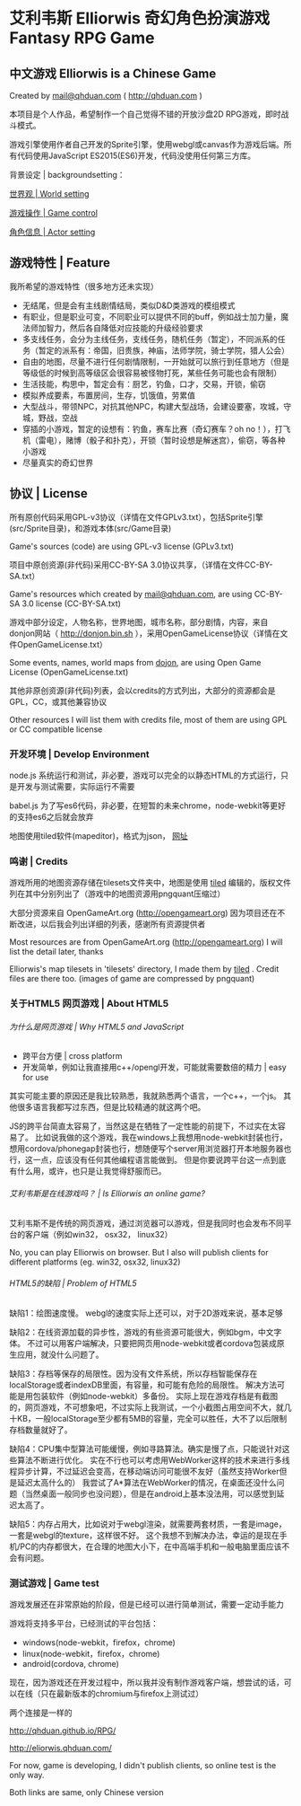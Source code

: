 # 艾利韦斯 Elliorwis 奇幻角色扮演游戏 Fantasy RPG Game

## 中文游戏 Elliorwis is a Chinese Game

Created by mail@qhduan.com ( http://qhduan.com )

本项目是个人作品，希望制作一个自己觉得不错的开放沙盘2D RPG游戏，即时战斗模式。

游戏引擎使用作者自己开发的Sprite引擎，使用webgl或canvas作为游戏后端。所有代码使用JavaScript ES2015(ES6)开发，代码没使用任何第三方库。

背景设定 | backgroundsetting：

[世界观 | World setting](https://github.com/qhduan/RPG/blob/master/backgroundsetting/world.md)

[游戏操作 | Game control](https://github.com/qhduan/RPG/blob/master/backgroundsetting/control.md)

[角色信息 | Actor setting](https://github.com/qhduan/RPG/blob/master/backgroundsetting/actor.md)

## 游戏特性 | Feature

我所希望的游戏特性（很多地方还未实现）

- 无结尾，但是会有主线剧情结局，类似D&D类游戏的模组模式
- 有职业，但是职业可变，不同职业可以提供不同的buff，例如战士加力量，魔法师加智力，然后各自降低对应技能的升级经验要求
- 多支线任务，会分为主线任务，支线任务，随机任务（暂定），不同派系的任务（暂定的派系有：帝国，旧贵族，神庙，法师学院，骑士学院，猎人公会）
- 自由的地图，尽量不进行任何剧情限制，一开始就可以旅行到任意地方（但是等级低的时候到高等级区会很容易被怪物打死，某些任务可能也会有限制）
- 生活技能，构思中，暂定会有：厨艺，钓鱼，口才，交易，开锁，偷窃
- 模拟养成要素，布置房间，生存，饥饿值，劳累值
- 大型战斗，带领NPC，对抗其他NPC，构建大型战场，会建设要塞，攻城，守城，野战，空战
- 穿插的小游戏，暂定的设想有：钓鱼，赛车比赛（奇幻赛车？oh no！），打飞机（雷电），赌博（骰子和扑克），开锁（暂时设想是解迷宫），偷窃，等各种小游戏
- 尽量真实的奇幻世界

## 协议 | License

所有原创代码采用GPL-v3协议（详情在文件GPLv3.txt），包括Sprite引擎(src/Sprite目录)，和游戏本体(src/Game目录)

Game's sources (code) are using GPL-v3 license (GPLv3.txt)

项目中原创资源(非代码)采用CC-BY-SA 3.0协议共享，（详情在文件CC-BY-SA.txt）

Game's resources which created by mail@qhduan.com, are using CC-BY-SA 3.0 license (CC-BY-SA.txt)

游戏中部分设定，人物名称，世界地图，城市名称，部分剧情，内容，来自donjon网站（ http://donjon.bin.sh ），采用OpenGameLicense协议（详情在文件OpenGameLicense.txt）

Some events, names, world maps from [dojon](http://donjon.bin.sh/), are using Open Game License (OpenGameLicense.txt)

其他非原创资源(非代码)列表，会以credits的方式列出，大部分的资源都会是GPL，CC，或其他兼容协议

Other resources I will list them with credits file, most of them are using GPL or CC compatible license

### 开发环境 | Develop Environment

node.js 系统运行和测试，非必要，游戏可以完全的以静态HTML的方式运行，只是开发与测试需要，实际运行不需要

babel.js 为了写es6代码，非必要，在短暂的未来chrome，node-webkit等更好的支持es6之后就会放弃

地图使用tiled软件(mapeditor)，格式为json， [网址](http://www.mapeditor.org/)

### 鸣谢 | Credits

游戏所用的地图资源存储在tilesets文件夹中，地图是使用 [tiled](http://www.mapeditor.org/) 编辑的，版权文件列在其中分别列出了（游戏中的地图资源用pngquant压缩过）

大部分资源来自 OpenGameArt.org (http://opengameart.org)
因为项目还在不断改进，以后我会列出详细的列表，感谢所有资源提供者

Most resources are from OpenGameArt.org (http://opengameart.org)
I will list the detail later, thanks

Elliorwis's map tilesets in 'tilesets' directory, I made them by [tiled](http://www.mapeditor.org/) . Credit files are there too. (images of game are compressed by pngquant)

### 关于HTML5 网页游戏 | About HTML5

###### 为什么是网页游戏 | Why HTML5 and JavaScript

- 跨平台方便 | cross platform
- 开发简单，例如让我直接用c++/opengl开发，可能就需要数倍的精力 | easy for use

其实可能主要的原因还是我比较熟悉，我就熟悉两个语言，一个c++，一个js。
其他很多语言我都写过东西，但是比较精通的就这两个吧。

JS的跨平台简直太容易了，当然这是在牺牲了一定性能的前提下，不过实在太容易了。
比如说我做的这个游戏，我在windows上我想用node-webkit封装也行，想用cordova/phonegap封装也行，想随便写个server用浏览器打开本地服务器也行，这一点，应该没有任何其他编程语言能做到。
但是你要说跨平台这一点到底有什么用，或许，也只是让我觉得舒服而已。

###### 艾利韦斯是在线游戏吗？ | Is Elliorwis an online game?

艾利韦斯不是传统的网页游戏，通过浏览器可以游戏，但是我同时也会发布不同平台的客户端（例如win32， osx32， linux32）

No, you can play Elliorwis on browser. But I also will publish clients for different platforms (eg. win32, osx32, linux32)

###### HTML5的缺陷 | Problem of HTML5

缺陷1：绘图速度慢。
webgl的速度实际上还可以，对于2D游戏来说，基本足够

缺陷2：在线资源加载的异步性，游戏的有些资源可能很大，例如bgm，中文字体。
不过可以用客户端解决，只要把网页用node-webkit或者cordova包装成原生应用，就没什么问题了。

缺陷3：存档等保存的局限性。因为没有文件系统，所以存档智能保存在localStorage或者indexDB里面，有容量，和可能有危险的局限性。
解决方法可能是用包装软件（例如node-webkit）多备份。
实际上现在游戏存档是有截图的，网页游戏，不可想象吧，不过实际上我测试，一个小截图占用空间不大，就几十KB，一般localStorage至少都有5MB的容量，完全可以胜任，大不了以后限制存档数量就好了。

缺陷4：CPU集中型算法可能缓慢，例如寻路算法。确实是慢了点，只能说针对这些算法不断进行优化。
实在不行也可以考虑用WebWorker这样的技术来进行多线程异步计算，不过延迟会变高，在移动端访问可能很不友好（虽然支持Worker但是延迟太高什么的）
我尝试了A*算法在WebWorker的情况，在桌面还没什么问题（当然桌面一般同步也没问题），但是在android上基本没法用，可以感觉到延迟太高了。

缺陷5：内存占用大，比如说对于webgl渲染，就需要两套材质，一套是image，一套是webgl的texture，这样很不好。
这个我想不到解决办法，幸运的是现在手机/PC的内存都很大，在合理的地图大小下，在中高端手机和一般电脑里面应该不会有问题。

### 测试游戏 | Game test

游戏发展还在非常原始的阶段，但是已经可以进行简单测试，需要一定动手能力

游戏将支持多平台，已经测试的平台包括：
- windows(node-webkit，firefox，chrome)
- linux(node-webkit，firefox，chrome)
- android(cordova, chrome)

现在，因为游戏还在开发过程中，所以我并没有制作游戏客户端，想尝试的话，可以在线（只在最新版本的chromium与firefox上测试过）

两个连接是一样的

http://qhduan.github.io/RPG/

http://eliorwis.qhduan.com/

For now, game is developing, I didn't publish clients, so online test is the only way.

Both links are same, only Chinese version
